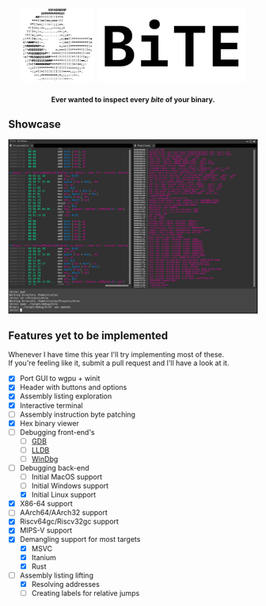 <h1 align="center">
  <picture>
    <source media="(prefers-color-scheme: dark)" srcset="./assets/logo_dark.png">
    <img height="150px" src="./assets/logo_light.png">
  </picture>
  <picture>
    <source media="(prefers-color-scheme: dark)" srcset="./assets/logo_text_dark.svg">
    <img height="150px" src="./assets/logo_text_light.svg">
   </picture>
</h1>

<h4 align="center">Ever wanted to inspect every <i>bite</i> of your binary.</h4>

## Showcase

![Assembly listing](./assets/screenshot.png)

## Features yet to be implemented

Whenever I have time this year I'll try implementing most of these. \
If you're feeling like it, submit a pull request and I'll have a look at it.

- [x] Port GUI to wgpu + winit
- [x] Header with buttons and options
- [x] Assembly listing exploration
- [x] Interactive terminal
- [ ] Assembly instruction byte patching
- [x] Hex binary viewer
- [ ] Debugging front-end's
  - [ ] [GDB](https://www.sourceware.org/gdb)
  - [ ] [LLDB](https://lldb.llvm.org)
  - [ ] [WinDbg](https://windbg.org)
- [ ] Debugging back-end
  - [ ] Initial MacOS support
  - [ ] Initial Windows support
  - [x] Initial Linux support
- [x] X86-64 support
- [ ] AArch64/AArch32 support
- [x] Riscv64gc/Riscv32gc support
- [x] MIPS-V support
- [x] Demangling support for most targets
  - [x] MSVC
  - [x] Itanium
  - [x] Rust
- [ ] Assembly listing lifting
  - [x] Resolving addresses
  - [ ] Creating labels for relative jumps
